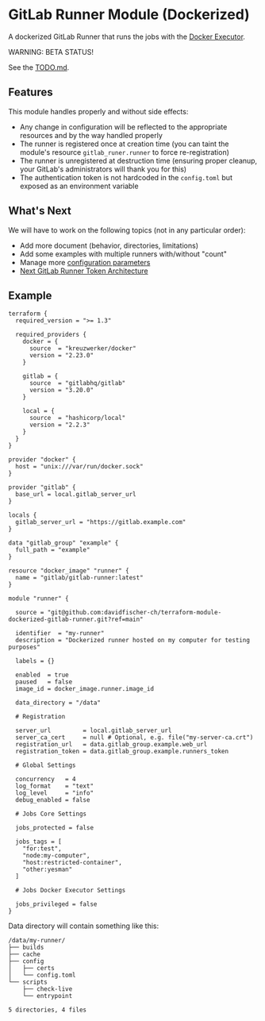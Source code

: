 # GitLab Runner Module (Dockerized)

A dockerized GitLab Runner that runs the jobs with the [Docker Executor](https://docs.gitlab.com/runner/executors/docker.html).

WARNING: BETA STATUS!

See the [TODO.md](TODO.md).

## Features

This module handles properly and without side effects:

* Any change in configuration will be reflected to the appropriate resources and by the way handled properly
* The runner is registered once at creation time (you can taint the module's resource `gitlab_runer.runner` to force re-registration)
* The runner is unregistered at destruction time (ensuring proper cleanup, your GitLab's administrators will thank you for this)
* The authentication token is not hardcoded in the `config.toml` but exposed as an environment variable

## What's Next

We will have to work on the following topics (not in any particular order):

* Add more document (behavior, directories, limitations)
* Add some examples with multiple runners with/without "count"
* Manage more [configuration parameters](https://docs.gitlab.com/runner/configuration/advanced-configuration.html#the-runners-section)
* [Next GitLab Runner Token Architecture](https://docs.gitlab.com/ee/architecture/blueprints/runner_tokens/)

## Example

```
terraform {
  required_version = ">= 1.3"

  required_providers {
    docker = {
      source  = "kreuzwerker/docker"
      version = "2.23.0"
    }

    gitlab = {
      source  = "gitlabhq/gitlab"
      version = "3.20.0"
    }

    local = {
      source  = "hashicorp/local"
      version = "2.2.3"
    }
  }
}

provider "docker" {
  host = "unix:///var/run/docker.sock"
}

provider "gitlab" {
  base_url = local.gitlab_server_url
}

locals {
  gitlab_server_url = "https://gitlab.example.com"
}

data "gitlab_group" "example" {
  full_path = "example"
}

resource "docker_image" "runner" {
  name = "gitlab/gitlab-runner:latest"
}

module "runner" {

  source = "git@github.com:davidfischer-ch/terraform-module-dockerized-gitlab-runner.git?ref=main"

  identifier  = "my-runner"
  description = "Dockerized runner hosted on my computer for testing purposes"

  labels = {}

  enabled  = true
  paused   = false
  image_id = docker_image.runner.image_id

  data_directory = "/data"

  # Registration

  server_url         = local.gitlab_server_url
  server_ca_cert     = null # Optional, e.g. file("my-server-ca.crt")
  registration_url   = data.gitlab_group.example.web_url
  registration_token = data.gitlab_group.example.runners_token

  # Global Settings

  concurrency   = 4
  log_format    = "text"
  log_level     = "info"
  debug_enabled = false

  # Jobs Core Settings

  jobs_protected = false

  jobs_tags = [
    "for:test",
    "node:my-computer",
    "host:restricted-container",
    "other:yesman"
  ]

  # Jobs Docker Executor Settings

  jobs_privileged = false
}
```

Data directory will contain something like this:

```
/data/my-runner/
├── builds
├── cache
├── config
│   ├── certs
│   └── config.toml
└── scripts
    ├── check-live
    └── entrypoint

5 directories, 4 files
```
